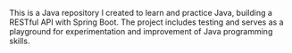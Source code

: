 This is a Java repository I created to learn and practice Java, building a RESTful API with Spring Boot. The project includes testing and serves as a playground for experimentation and improvement of Java programming skills.

